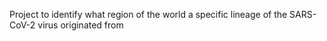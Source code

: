 Project to identify what region of the world a specific lineage of the SARS-CoV-2 virus originated from
